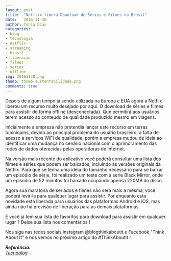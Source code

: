 ```yaml
---
layout: post
title:  "Netflix libera Download de Séries e Filmes no Brasil"
date:   2016-11-30
author: Tonia Dias
categories: 
- blog
- tecnologia
- netflix
- streaming
- brasil
- liberacao
- filmes
- series
- offline
img: 20161130.png
thumb: thumb-sustentabilidade.png
comments: true
---
```


Depois de algum tempo já sendo utilizada na Europa e EUA agora a Netflix liberou um recurso muito desejado por aqui. O download de séries e filmes para assistir de forma offline (desconectada).  Que permitirá aos usuários terem acesso ao conteúdo de qualidade produzido mesmo em viagens.<!--more-->

Inicialmente a empresa não pretendia lançar este recurso em terras tupiniquins, devido ao principal problema do usuário brasileiro, a falta de acesso a serviços WiFi de qualidade, porém a empresa mudou de ideia ao identificar uma mudança no cenário nacional com o aprimoramento das redes de dados oferecidas pelas operadoras de Internet.

Na versão mais recente do aplicativo você poderá consultar uma lista dos filmes e séries que podem ser baixados, incluindo as versões originais da Netflix. Para que se tenha uma ideia do tamanho necessário para se baixar um episódio de série, foi realizado um teste com a serie Black Mirror, onde um episodio de 52 minutos foi baixado ocupando apensa 220MB do disco. 

Agora sua maratona de seriados e filmes não será mais a mesma, você poderá levá-la para qualquer lugar para assistir. Por enquanto esta novidade está liberada para usuários das plataformas Android e iOS, mas ainda não há previsão de liberação para as demais plataformas.

E você já tem sua lista de favoritos para download para assistir em qualquer lugar ? Deixe sua lista nos comentários !

Nos siga nas redes sociais instagram @blogthinkaboutit e Facebook "Think About It" e nos vemos no próximo artigo do #ThinkAboutIt !

<i>
	<b>Referência: </b><br/>
	<a href="https://tecnoblog.net/204257/netflix-download-offline-filmes-series/">Tecnoblog</a><br/>
</i>